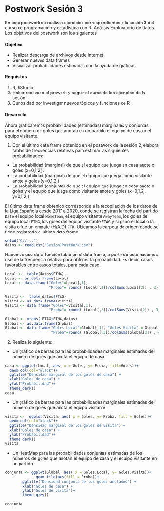 # Postwork Sesión 3
En este postwork se realizan ejercicios correspondientes a la sesión 3 del curso de programación y estadística con R: Análisis Exploratorio de Datos.
Los objetivos del postwork son los siguientes

#### Objetivo

- Realizar descarga de archivos desde internet
- Generar nuevos data frames
- Visualizar probabilidades estimadas con la ayuda de gráficas

#### Requisitos

1. R, RStudio
2. Haber realizado el prework y seguir el curso de los ejemplos de la sesión
3. Curiosidad por investigar nuevos tópicos y funciones de R

#### Desarrollo

Ahora graficaremos probabilidades (estimadas) marginales y conjuntas para el número de goles que anotan en un partido el equipo de casa o el equipo visitante.

1. Con el último data frame obtenido en el postwork de la sesión 2, elabora tablas de frecuencias relativas para estimar las siguientes probabilidades:

- La probabilidad (marginal) de que el equipo que juega en casa anote x goles (x=0,1,2,). 
- La probabilidad (marginal) de que el equipo que juega como visitante anote y goles (y=0,1,2,)
- La probabilidad (conjunta) de que el equipo que juega en casa anote x goles y el equipo que juega como visitante anote y goles (x=0,1,2,, y=0,1,2,)

El último data frame obtenido corresponde a la recopilación de los datos de la Liga Española desde 2017 a 2020, donde se registran la fecha del partido `Date`
el equipo local `HomeTeam`, el equipo visitante `AwayTeam`, los goles del equipo local `FTHG`, los goles del equipo visitante `FTAG` y si ganó el local
o la visita o fue un empate (H/A/D) `FTR`. Ubicamos la carpeta de origen donde se tiene registrado el último data frame.

```R
setwd("C:/...") 
datos <- read.csv("Sesion2PostWork.csv")
```

Hacemos uso de la función table en el data frame, a partir de esto hacemos uso de la frecuencia relativa para obtener la probabilidad. 
Es decir, casos favorables entre casos totales, para cada caso.

```R 
Local <-  table(datos$FTHG)
Local <- as.data.frame(Local)
Local <- data.frame("Goles"=Local[,1],
                    "Proba"= round( (Local[,2])/colSums(Local[2]) , 3))
``` 


```R 
Visita <-  table(datos$FTAG)
Visita <- as.data.frame(Visita)
Visita <- data.frame("Goles"=Visita[,1],
                    "Proba"= round( (Local[,2])/colSums(Visita[2]) , 3))
``` 

```R 
Global <- xtabs(~FTAG+FTHG,datos)
Global <- as.data.frame(Global)
Global <- data.frame("Goles Local"=Global[,1], "Goles Visita" = Global[,2], 
                     "Proba"=round( (Global[,3])/colSums(Global[3]) , 4))
```

2. Realiza lo siguiente:

- Un gráfico de barras para las probabilidades marginales estimadas del número de goles que anota el equipo de casa.
```R 
casa <- ggplot(Local, aes( x = Goles, y= Proba, fill=Goles))+ 
  geom_col(col="black")+
  ggtitle("Densidad marginal de los goles de casa") +
  xlab("Goles de casa") +
  ylab("Probabilidad")+
  theme_dark()
casa
``` 
- Un gráfico de barras para las probabilidades marginales estimadas del número de goles que anota el equipo visitante.
```R 
visita <-  ggplot(Visita, aes( x = Goles, y= Proba, fill = Goles))+ 
  geom_col(col="black")+
  ggtitle("Densidad marginal de los goles de visita") +
  xlab("Goles de casa") +
  ylab("Probabilidad")+
  theme_dark()
visita
``` 
- Un HeatMap para las probabilidades conjuntas estimadas de los números de goles que anotan el equipo de casa y el equipo visitante en un partido.
```R 
conjunta <- ggplot(Global, aes( x = Goles.Local, y= Goles.Visita))+
              geom_tile(aes(fill = Proba))+
        ggtitle("Densidad conjunta de los goles anotados") +
        xlab("Goles de casa") +
        ylab("Goles de visita")+
        theme_grey()

conjunta
```
